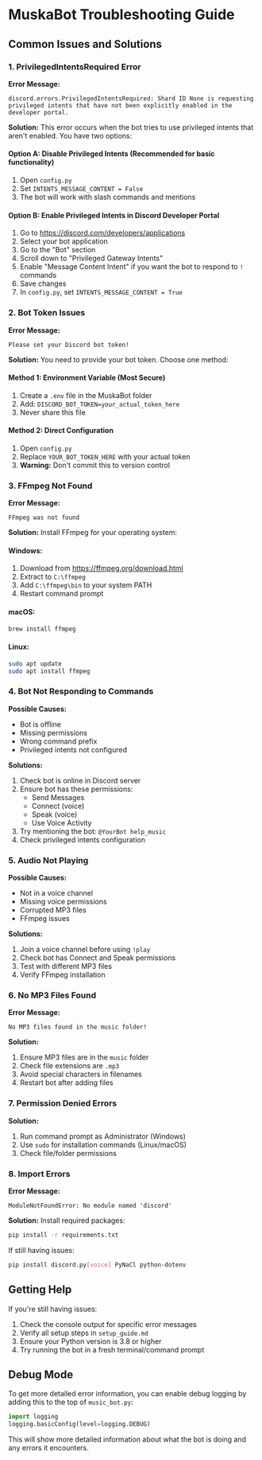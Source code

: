 # MuskaBot Troubleshooting Guide

## Common Issues and Solutions

### 1. PrivilegedIntentsRequired Error

**Error Message:**
```
discord.errors.PrivilegedIntentsRequired: Shard ID None is requesting privileged intents that have not been explicitly enabled in the developer portal.
```

**Solution:**
This error occurs when the bot tries to use privileged intents that aren't enabled. You have two options:

#### Option A: Disable Privileged Intents (Recommended for basic functionality)
1. Open `config.py`
2. Set `INTENTS_MESSAGE_CONTENT = False`
3. The bot will work with slash commands and mentions

#### Option B: Enable Privileged Intents in Discord Developer Portal
1. Go to https://discord.com/developers/applications
2. Select your bot application
3. Go to the "Bot" section
4. Scroll down to "Privileged Gateway Intents"
5. Enable "Message Content Intent" if you want the bot to respond to `!` commands
6. Save changes
7. In `config.py`, set `INTENTS_MESSAGE_CONTENT = True`

### 2. Bot Token Issues

**Error Message:**
```
Please set your Discord bot token!
```

**Solution:**
You need to provide your bot token. Choose one method:

#### Method 1: Environment Variable (Most Secure)
1. Create a `.env` file in the MuskaBot folder
2. Add: `DISCORD_BOT_TOKEN=your_actual_token_here`
3. Never share this file

#### Method 2: Direct Configuration
1. Open `config.py`
2. Replace `YOUR_BOT_TOKEN_HERE` with your actual token
3. **Warning:** Don't commit this to version control

### 3. FFmpeg Not Found

**Error Message:**
```
FFmpeg was not found
```

**Solution:**
Install FFmpeg for your operating system:

#### Windows:
1. Download from https://ffmpeg.org/download.html
2. Extract to `C:\ffmpeg`
3. Add `C:\ffmpeg\bin` to your system PATH
4. Restart command prompt

#### macOS:
```bash
brew install ffmpeg
```

#### Linux:
```bash
sudo apt update
sudo apt install ffmpeg
```

### 4. Bot Not Responding to Commands

**Possible Causes:**
- Bot is offline
- Missing permissions
- Wrong command prefix
- Privileged intents not configured

**Solutions:**
1. Check bot is online in Discord server
2. Ensure bot has these permissions:
   - Send Messages
   - Connect (voice)
   - Speak (voice)
   - Use Voice Activity
3. Try mentioning the bot: `@YourBot help_music`
4. Check privileged intents configuration

### 5. Audio Not Playing

**Possible Causes:**
- Not in a voice channel
- Missing voice permissions
- Corrupted MP3 files
- FFmpeg issues

**Solutions:**
1. Join a voice channel before using `!play`
2. Check bot has Connect and Speak permissions
3. Test with different MP3 files
4. Verify FFmpeg installation

### 6. No MP3 Files Found

**Error Message:**
```
No MP3 files found in the music folder!
```

**Solution:**
1. Ensure MP3 files are in the `music` folder
2. Check file extensions are `.mp3`
3. Avoid special characters in filenames
4. Restart bot after adding files

### 7. Permission Denied Errors

**Solution:**
1. Run command prompt as Administrator (Windows)
2. Use `sudo` for installation commands (Linux/macOS)
3. Check file/folder permissions

### 8. Import Errors

**Error Message:**
```
ModuleNotFoundError: No module named 'discord'
```

**Solution:**
Install required packages:
```bash
pip install -r requirements.txt
```

If still having issues:
```bash
pip install discord.py[voice] PyNaCl python-dotenv
```

## Getting Help

If you're still having issues:

1. Check the console output for specific error messages
2. Verify all setup steps in `setup_guide.md`
3. Ensure your Python version is 3.8 or higher
4. Try running the bot in a fresh terminal/command prompt

## Debug Mode

To get more detailed error information, you can enable debug logging by adding this to the top of `music_bot.py`:

```python
import logging
logging.basicConfig(level=logging.DEBUG)
```

This will show more detailed information about what the bot is doing and any errors it encounters.
